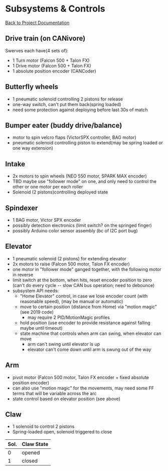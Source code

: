 # Subsystems & Controls

[Back to Project Documentation](./)

## Drive train (on CANivore)

Swerves each have(4 sets of):

- 1 Turn motor (Falcon 500 + Talon FX)
- 1 Drive motor (Falcon 500 + Talon FX)
- 1 absolute position encoder (CANCoder)

## Butterfly wheels

- 1 pneumatic solenoid controlling 2 pistons for release
- one-way switch, can't put them back(spring loaded)
- need some protection against deploying before last 30s of match

## Bumper eater (buddy drive/balance)

- motor to spin velcro flaps (VictorSPX controller, BAG motor)
- pneumatic solenoid controlling piston to extend(may be spring loaded or one way extension)

## Intake

- 2x motors to spin wheels (NEO 550 motor, SPARK MAX encoder)
- TBD maybe use "follower mode" on one, and only need to control the other or one motor per each roller
- Solenoid (2 pistons)controlling deployed state

## Spindexer

- 1 BAG motor, Victor SPX encoder
- possibly detection electronics (limit switch? on the springed finger)
- possibly Arduino color sensor assembly (bc of I2C port bug)

## Elevator

- 1 pneumatic solenoid (2 pistons) for extending elevator
- 2x motors to raise (Falcon 500 motor, Talon FX encoder)
- one motor in "follower mode" ganged together, with the following motor in reverse
- limit switch at the bottom, when hits, reset encoder position to zero (can't do every cycle -- slow CAN bus operation; need to debounce)
- subsystem API needs:
  - "Home Elevator" control, in case we lose encoder count (with reasonable speed), (may be manual or automatic)
  - move to certain position (distance from Home) via "motion magic" (see 2019 code)
    - may require 2 PID/MotionMagic profiles
  - hold position (use encoder to provide resistance against falling maybe until timeout)
  - state machine that controls when arm can swing, when elevator can move
    - arm can't swing until elevator is up
    - elevator can't come down until arm is swung out of the way

## Arm

- pivot motor (Falcon 500 motor, Talon FX encoder + fixed absolute position encoder)
- can also use "motion magic" for the movements, may need some FF terms that will be variable across the arc
- state control based on elevator position (see above)

## Claw

- 1 solenoid to control 2 pistons
- Spring-loaded open, solenoid triggered to close

| Sol. | Claw State |
|------|------------|
|    0 | opened     |
|    1 | closed     |
